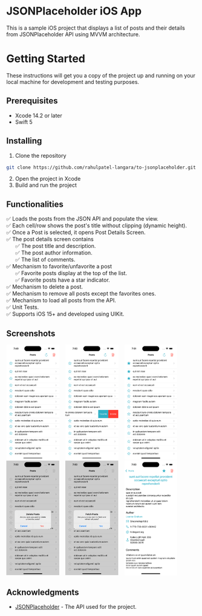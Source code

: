# JSONPlaceholder iOS App

This is a sample iOS project that displays a list of posts and their details from JSONPlaceholder API using MVVM architecture.


# Getting Started

These instructions will get you a copy of the project up and running on your local machine for development and testing purposes.

## Prerequisites

- Xcode 14.2 or later
- Swift 5

## Installing

1. Clone the repository
```bash
git clone https://github.com/rahulpatel-langara/to-jsonplaceholder.git
```
2. Open the project in Xcode
3. Build and run the project

## Functionalities

✅ Loads the posts from the JSON API and populate the view.  
✅ Each cell/row shows the post's title without clipping (dynamic height).  
✅ Once a Post is selected, it opens Post Details Screen.  
✅ The post details screen contains 	  
	&nbsp;&nbsp;&nbsp;&nbsp;&nbsp;&nbsp;✅ The post title and description.  	  
	&nbsp;&nbsp;&nbsp;&nbsp;&nbsp;&nbsp;✅ The post author information.  	  
	&nbsp;&nbsp;&nbsp;&nbsp;&nbsp;&nbsp;✅ The list of comments.  
✅ Mechanism to favorite/unfavorite a post  	  
	&nbsp;&nbsp;&nbsp;&nbsp;&nbsp;&nbsp;✅ Favorite posts display at the top of the list.    	 
	&nbsp;&nbsp;&nbsp;&nbsp;&nbsp;&nbsp;✅ Favorite posts have a star indicator.  
✅ Mechanism to delete a post.  
✅ Mechanism to remove all posts except the favorites ones.  
✅ Mechanism to load all posts from the API.  
✅ Unit Tests.  
✅ Supports iOS 15+ and developed using UIKit.  

## Screenshots
<img src="Screenshots/01.png" width="140" title="">&nbsp;&nbsp;&nbsp;
  <img src="Screenshots/02.png" width="140" title="">&nbsp;&nbsp;&nbsp;
  <img src="Screenshots/03.png" width="140" title="">&nbsp;&nbsp;&nbsp;
  <img src="Screenshots/04.png" width="140" title="">&nbsp;&nbsp;&nbsp;
  <img src="Screenshots/05.png" width="140" title="">&nbsp;&nbsp;&nbsp;
  <img src="Screenshots/06.png" width="140" title="">


## Acknowledgments

-   [JSONPlaceholder](https://jsonplaceholder.typicode.com/) - The API used for the project.

